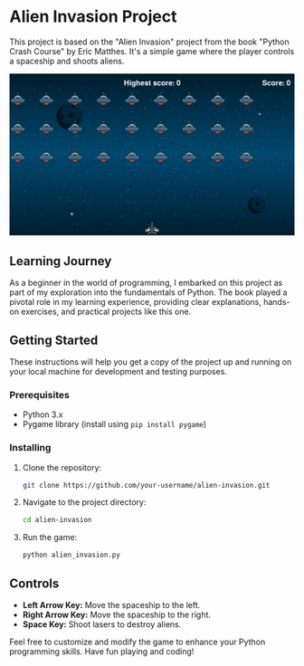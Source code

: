 # Alien Invasion Project

This project is based on the "Alien Invasion" project from the book "Python Crash Course" by Eric Matthes. It's a simple game where the player controls a spaceship and shoots aliens.

![Spaceship Image](sample.png)

## Learning Journey

As a beginner in the world of programming, I embarked on this project as part of my exploration into the fundamentals of Python. The book played a pivotal role in my learning experience, providing clear explanations, hands-on exercises, and practical projects like this one.

## Getting Started

These instructions will help you get a copy of the project up and running on your local machine for development and testing purposes.

### Prerequisites

- Python 3.x
- Pygame library (install using `pip install pygame`)

### Installing

1. Clone the repository:

   ```bash
   git clone https://github.com/your-username/alien-invasion.git
   ```

2. Navigate to the project directory:

   ```bash
   cd alien-invasion
   ```

3. Run the game:

   ```bash
   python alien_invasion.py
   ```

## Controls

- **Left Arrow Key:** Move the spaceship to the left.
- **Right Arrow Key:** Move the spaceship to the right.
- **Space Key:** Shoot lasers to destroy aliens.

Feel free to customize and modify the game to enhance your Python programming skills. Have fun playing and coding!

